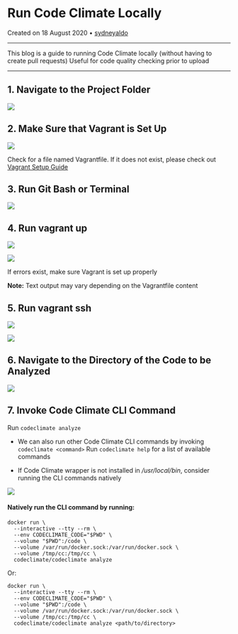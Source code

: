 # Run Code Climate Locally

Created on 18 August 2020 • [sydneyaldo](https://github.com/sydneyaldo)

---
This blog is a guide to running Code Climate locally (without having to create pull requests)
Useful for code quality checking prior to upload

---


## 1. Navigate to the Project Folder

![](./images/20200818-project-folder.PNG)

## 2. Make Sure that Vagrant is Set Up

![](./images/20200818-Vagrantfile.PNG)

Check for a file named Vagrantfile. If it does not exist, please check out [Vagrant Setup Guide](https://learn.hashicorp.com/collections/vagrant/getting-started)

## 3. Run Git Bash or Terminal

![](./images/20200818-GitBash.PNG)

## 4. Run vagrant up

![](./images/20200818-vagrant-up.PNG)

![](./images/20200818-vagrant-up-complete.PNG)

If errors exist, make sure Vagrant is set up properly

**Note:** Text output may vary depending on the Vagrantfile content

## 5. Run vagrant ssh

![](./images/20200818-vagrant-SSH.PNG)

![](./images/20200818-vagrant-SSH-complete.PNG)

## 6. Navigate to the Directory of the Code to be Analyzed

![](./images/20200818-change-directory.PNG)

## 7. Invoke Code Climate CLI Command

Run `codeclimate analyze`

- We can also run other Code Climate CLI commands by invoking `codeclimate <command>`
	Run `codeclimate help` for a list of available commands

- If Code Climate wrapper is not installed in */usr/local/bin*, consider running the CLI commands natively

![](./images/20200818-codeclimate-analyze.PNG)
 

#### Natively run the CLI command by running:

```
docker run \
  --interactive --tty --rm \
  --env CODECLIMATE_CODE="$PWD" \
  --volume "$PWD":/code \
  --volume /var/run/docker.sock:/var/run/docker.sock \
  --volume /tmp/cc:/tmp/cc \
  codeclimate/codeclimate analyze
 ```

Or: 

```
docker run \
  --interactive --tty --rm \
  --env CODECLIMATE_CODE="$PWD" \
  --volume "$PWD":/code \
  --volume /var/run/docker.sock:/var/run/docker.sock \
  --volume /tmp/cc:/tmp/cc \
  codeclimate/codeclimate analyze <path/to/directory>
 ```